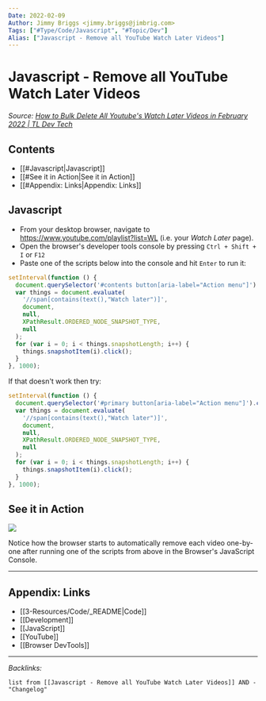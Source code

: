 ```yaml
---
Date: 2022-02-09
Author: Jimmy Briggs <jimmy.briggs@jimbrig.com>
Tags: ["#Type/Code/Javascript", "#Topic/Dev"]
Alias: ["Javascript - Remove all YouTube Watch Later Videos"]
---
```


# Javascript - Remove all YouTube Watch Later Videos

*Source: [How to Bulk Delete All Youtube's Watch Later Videos in February 2022 | TL Dev Tech](https://www.tldevtech.com/how-to-bulk-delete-all-youtubes-watch-later-videos/)*

## Contents

- [[#Javascript|Javascript]]
- [[#See it in Action|See it in Action]]
- [[#Appendix: Links|Appendix: Links]]

## Javascript

- From your desktop browser, navigate to <https://www.youtube.com/playlist?list=WL> (i.e. your *Watch Later* page).
- Open the browser's developer tools console by pressing `Ctrl + Shift + I` or `F12`
- Paste one of the scripts below into the console and hit `Enter` to run it:

```javascript
setInterval(function () {
  document.querySelector('#contents button[aria-label="Action menu"]').click();
  var things = document.evaluate(
    '//span[contains(text(),"Watch later")]',
    document,
    null,
    XPathResult.ORDERED_NODE_SNAPSHOT_TYPE,
    null
  );
  for (var i = 0; i < things.snapshotLength; i++) {
    things.snapshotItem(i).click();
  }
}, 1000);
```

If that doesn't work then try:

```javascript
setInterval(function () {
  document.querySelector('#primary button[aria-label="Action menu"]').click();
  var things = document.evaluate(
    '//span[contains(text(),"Watch later")]',
    document,
    null,
    XPathResult.ORDERED_NODE_SNAPSHOT_TYPE,
    null
  );
  for (var i = 0; i < things.snapshotLength; i++) {
    things.snapshotItem(i).click();
  }
}, 1000);
```

## See it in Action

![](https://i.imgur.com/6gPLire.gif)

Notice how the browser starts to automatically remove each video one-by-one after running one of the scripts from above in the Browser's JavaScript Console.

***

## Appendix: Links

- [[3-Resources/Code/_README|Code]]
- [[Development]]
- [[JavaScript]]
- [[YouTube]]
- [[Browser DevTools]]

***

*Backlinks:*

```dataview
list from [[Javascript - Remove all YouTube Watch Later Videos]] AND -"Changelog"
```
